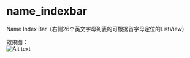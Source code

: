 # name_indexbar
Name Index Bar（右侧26个英文字母列表的可根据首字母定位的ListView）  

效果图：  
![Alt text](https://github.com/xuningjack/name_indexbar/raw/master/image/0.jpg)
